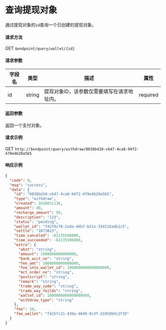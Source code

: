 # 查询提现对象

通过提现对象的`id`查询一个已创建的提现对象。

#### 请求方法

GET `$endpoint/query/wallet/{id}`

#### 请求参数

| 字段名    | 类型   | 描述                                        | 属性     |
| --------- | ------ | ------------------------------------------- | -------- |
| id        | string | 提现对象ID，该参数仅需要填写在请求地址内。  | required |
#### 返回参数

返回一个支付对象。

#### 请求示例

GET `http://$endpoint/query/withdraw/8836bd10-c647-4ca8-94f2-479e4620a5b5`

#### 响应示例

```json
{
  "code": 0,
  "msg": "success",
  "data": {
    "id": "8836bd10-c647-4ca8-94f2-479e4620a5b5",
    "type": "withdraw",
    "created": 1616031136,
    "amount": 40,
    "recharge_amount": 50,
    "description": "123",
    "status": "pending",
    "wallet_id": "f42f8c78-2ada-46b7-b21e-33d116adb1c5",
    "settle": "2873823",
    "time_canceled": -62135596800,
    "time_succeeded": -62135596800,
    "extra": {
      "abst": "string",
      "amount": 1000000000000000,
      "bank_acct_no": "string",
      "fee_amt": 1000000000000000,
      "fee_into_wallet_id": 1000000000000000000,
      "mct_order_no": "string",
      "postscript": "string",
      "remark": "string",
      "trade_way_code": "string",
      "trade_way_feilds": "string",
      "wallet_id": 1000000000000000000,
      "withdraw_type": "string"
    },
    "fee": 10,
    "fee_wallet": "f415fc21-439e-4649-9c3f-d1058b9c2f39"
  }
}
```
